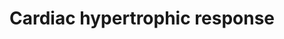 ---
annotations:
- id: PW:0000296
  parent: disease pathway
  type: Pathway Ontology
  value: hypertrophic cardiomyopathy pathway
authors:
- Mkutmon
- MaintBot
- Eweitz
description: Integrated schematic of the more extensively characterized intracellular
  signal-transduction pathways that coordinate the cardiac hypertrophic response.
  During development and in response to physiological stimuli or pathological insults,
  the heart undergoes hypertrophic enlargement, which is characterized by an increase
  in the size of individual cardiac myocytes.
last-edited: 2021-05-21
organisms:
- Bos taurus
redirect_from:
- /index.php/Pathway:WP3250
- /instance/WP3250
- /instance/WP3250_r117483
revision: r117483
schema-jsonld:
- '@context': https://schema.org/
  '@id': https://wikipathways.github.io/pathways/WP3250.html
  '@type': Dataset
  creator:
    '@type': Organization
    name: WikiPathways
  description: Integrated schematic of the more extensively characterized intracellular
    signal-transduction pathways that coordinate the cardiac hypertrophic response.
    During development and in response to physiological stimuli or pathological insults,
    the heart undergoes hypertrophic enlargement, which is characterized by an increase
    in the size of individual cardiac myocytes.
  keywords:
  - AKT1
  - AKT2
  - Ang-II
  - CAMK2D
  - CDK7
  - CDK9
  - CHUK
  - Ca2+
  - DAG
  - FGF2
  - FGFR2
  - GGFBPP5
  - GSK3B
  - GUCA1A
  - HDAC4
  - HDAC5
  - HDAC7
  - HDAC9
  - IGF-I
  - IKBKB
  - IKBKE
  - IKBKG
  - Ins(1,4,5)P3
  - MAP2K1
  - MAP2K2
  - MAP2K3
  - MAP2K4
  - MAP2K5
  - MAP2K6
  - MAP2K7
  - MAP3K1
  - MAP3K7
  - MAP4K1
  - MAPK1
  - MAPK14
  - MAPK3
  - MAPK7
  - MAPK8
  - MEF2A
  - MTOR
  - NFATC2
  - NFKB1
  - NPPA
  - PDPK1
  - PLA2G2A
  - PPP3CA
  - PRKCA
  - PRKD1
  - PRKG1
  - RAC1
  - RAF1
  - TGFB1
  - TGFBR1
  - TNF
  - TNFRSF1A
  - cGMP
  license: CC0
  name: Cardiac hypertrophic response
seo: CreativeWork
title: Cardiac hypertrophic response
wpid: WP3250
---